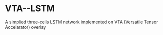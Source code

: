 # VTA--LSTM
A simplied three-cells LSTM network implemented on VTA (Versatile Tensor Accelarator) overlay



